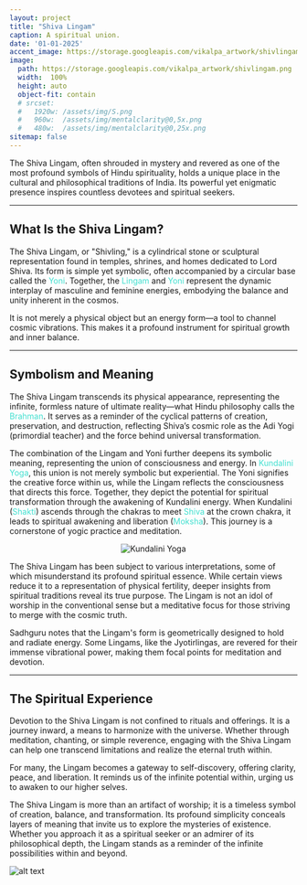 ```yaml
---
layout: project
title: "Shiva Lingam"
caption: A spiritual union.
date: '01-01-2025'
accent_image: https://storage.googleapis.com/vikalpa_artwork/shivlingam.png  
image: 
  path: https://storage.googleapis.com/vikalpa_artwork/shivlingam.png  
  width:  100%
  height: auto
  object-fit: contain
  # srcset: 
  #   1920w: /assets/img/S.png
  #   960w:  /assets/img/mentalclarity@0,5x.png
  #   480w:  /assets/img/mentalclarity@0,25x.png
sitemap: false
---
```


The Shiva Lingam, often shrouded in mystery and revered as one of the most profound symbols of Hindu spirituality, holds a unique place in the cultural and philosophical traditions of India. Its powerful yet enigmatic presence inspires countless devotees and spiritual seekers.

---

## What Is the Shiva Lingam?

The Shiva Lingam, or "Shivling," is a cylindrical stone or sculptural representation found in temples, shrines, and homes dedicated to Lord Shiva. Its form is simple yet symbolic, often accompanied by a circular base called the <span style="color:turquoise">Yoni</span>. Together, the <span style="color:turquoise">Lingam</span> and <span style="color:turquoise">Yoni</span> represent the dynamic interplay of masculine and feminine energies, embodying the balance and unity inherent in the cosmos.

It is not merely a physical object but an energy form—a tool to channel cosmic vibrations. This makes it a profound instrument for spiritual growth and inner balance.

---

## Symbolism and Meaning

The Shiva Lingam transcends its physical appearance, representing the infinite, formless nature of ultimate reality—what Hindu philosophy calls the <span style="color:turquoise">Brahman</span>. It serves as a reminder of the cyclical patterns of creation, preservation, and destruction, reflecting Shiva’s cosmic role as the Adi Yogi (primordial teacher) and the force behind universal transformation.

The combination of the Lingam and Yoni further deepens its symbolic meaning, representing the union of consciousness and energy. In <span style="color:turquoise">Kundalini Yoga</span>, this union is not merely symbolic but experiential. The Yoni signifies the creative force within us, while the Lingam reflects the consciousness that directs this force. Together, they depict the potential for spiritual transformation through the awakening of Kundalini energy. When Kundalini (<span style="color:turquoise">Shakti</span>) ascends through the chakras to meet <span style="color:turquoise">Shiva</span> at the crown chakra, it leads to spiritual awakening and liberation (<span style="color:turquoise">Moksha</span>). This journey is a cornerstone of yogic practice and meditation.

<div style="text-align: center;">
    <img src="https://storage.googleapis.com/vikalpa_artwork/kundaliniyoga.png" alt="Kundalini Yoga">
</div>

The Shiva Lingam has been subject to various interpretations, some of which misunderstand its profound spiritual essence. While certain views reduce it to a representation of physical fertility, deeper insights from spiritual traditions reveal its true purpose. The Lingam is not an idol of worship in the conventional sense but a meditative focus for those striving to merge with the cosmic truth.

Sadhguru notes that the Lingam's form is geometrically designed to hold and radiate energy. Some Lingams, like the Jyotirlingas, are revered for their immense vibrational power, making them focal points for meditation and devotion.

---

## The Spiritual Experience

Devotion to the Shiva Lingam is not confined to rituals and offerings. It is a journey inward, a means to harmonize with the universe. Whether through meditation, chanting, or simple reverence, engaging with the Shiva Lingam can help one transcend limitations and realize the eternal truth within.

For many, the Lingam becomes a gateway to self-discovery, offering clarity, peace, and liberation. It reminds us of the infinite potential within, urging us to awaken to our higher selves.

The Shiva Lingam is more than an artifact of worship; it is a timeless symbol of creation, balance, and transformation. Its profound simplicity conceals layers of meaning that invite us to explore the mysteries of existence. Whether you approach it as a spiritual seeker or an admirer of its philosophical depth, the Lingam stands as a reminder of the infinite possibilities within and beyond.


![alt text](https://storage.googleapis.com/vikalpa_artwork/shivlingam.png)